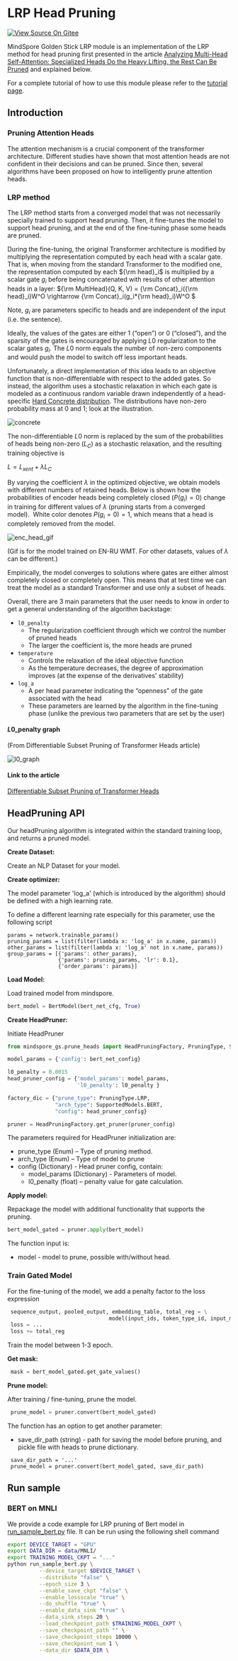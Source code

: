# LRP Head Pruning

[![View Source On Gitee](https://mindspore-website.obs.cn-north-4.myhuaweicloud.com/website-images/master/resource/_static/logo_source_en.svg)](https://gitee.com/mindspore/docs/blob/master/docs/golden_stick/docs/source_en/pruner/lrp.md)

MindSpore Golden Stick LRP module is an implementation of the LRP method for head pruning first presented in the article
[Analyzing Multi-Head Self-Attention: Specialized Heads Do the Heavy Lifting, the Rest Can Be Pruned](https://www.aclweb.org/anthology/P19-1580) and explained below.

For a complete tutorial of how to use this module please refer to the [tutorial page](lrp_tutorial.md).

## Introduction

### Pruning Attention Heads

The attention mechanism is a crucial component of the transformer architecture.
Different studies have shown that most attention heads are not confident in their decisions and can be pruned.
Since then, several algorithms have been proposed on how to intelligently prune attention heads.

### LRP method

The LRP method starts from a converged model that was not necessarily specially trained to support head pruning.
Then, it fine-tunes the model to support head pruning, and at the end of the fine-tuning phase some heads are pruned.

During the fine-tuning, the original Transformer architecture is modified by multiplying the representation computed by each head with a scalar gate.
That is, when moving from the standard Transformer to the modified one, the representation computed by each ${\rm head}_i$ is multiplied by a scalar gate $g_i$ before being concatenated with results of other attention heads in a layer:
${\rm MultiHead}(Q, K, V) = {\rm Concat}_i({\rm head}_i)W^O \rightarrow {\rm Concat}_i(g_i*{\rm head}_i)W^O $

Note, $g_i$ are parameters specific to heads and are independent of the input (i.e. the sentence).

Ideally, the values of the gates are either 1 (“open”) or 0 (“closed”), and the sparsity of the gates is encouraged by applying $L0$ regularization to the scalar gates $g_i$.
The $L0$ norm equals the number of non-zero components and would push the model to switch off less important heads.

Unfortunately, a direct implementation of this idea leads to an objective function that is non-differentiable with respect to the added gates.
So instead, the algorithm uses a stochastic relaxation in which each gate is modeled as a continuous random variable drawn independently of a head-specific
[Hard Concrete distribution](https://openreview.net/pdf?id=H1Y8hhg0b). The distributions have non-zero probability mass at 0 and 1; look at the illustration.

![concrete](../images/concrete_crop.gif)

The non-differentiable $L0$ norm is replaced by the sum of the probabilities of heads being non-zero ($L_C$) as a stochastic relaxation,
and the resulting training objective is

$L = L_{xent} + \lambda L_C$

By varying the coefficient $\lambda$ in the optimized objective, we obtain models with different numbers of retained heads. Below is shown how the probabilities of encoder heads being completely closed $(P(g_i)=0)$ change in training for different values of $\lambda$ (pruning starts from a converged model). 
White color denotes $P(g_i=0) = 1$, which means that a head is completely removed from the model.

![enc_head_gif](../images/enc_head_gif_delay7-min.gif)

(Gif is for the model trained on EN-RU WMT. For other datasets, values of $\lambda$ can be different.)

Empirically, the model converges to solutions where gates are either almost completely closed or completely open.
This means that at test time we can treat the model as a standard Transformer and use only a subset of heads.

Overall, there are 3 main parameters that the user needs to know in order to get a general understanding of the algorithm backstage:

* ```l0_penalty```
    * The regularization coefficient through which we control the number of pruned heads
    * The larger the coefficient is, the more heads are pruned
* ```temperature```
    * Controls the relaxation of the ideal objective function
    * As the temperature decreases, the degree of approximation improves (at the expense of the derivatives' stability)
* ```log_a```
    * A per head parameter indicating the “openness” of the gate associated with the head
    * These parameters are learned by the algorithm in the fine-tuning phase (unlike the previous two parameters that are set by the user)

#### $L$0_penalty graph

(From Differentiable Subset Pruning of Transformer Heads article)

![l0_graph](../images/l0_graph.png)

#### Link to the article

[Differentiable Subset Pruning of Transformer Heads](https://arxiv.org/abs/2108.04657)

## HeadPruning API

Our headPruning algorithm is integrated within the standard training loop,
and returns a pruned model.

__Create Dataset:__

Create an NLP Dataset for your model.

__Create optimizer:__

The model parameter 'log_a' (which is introduced by the algorithm) should be defined with a high learning rate.

To define a different learning rate especially for this parameter, use the following script

```text
params = network.trainable_params()
pruning_params = list(filter(lambda x: 'log_a' in x.name, params))
other_params = list(filter(lambda x: 'log_a' not in x.name, params))
group_params = [{'params': other_params},
                {'params': pruning_params, 'lr': 0.1},
                {'order_params': params}]
```

__Load Model:__

Load trained model from mindspore.

```python
bert_model = BertModel(bert_net_cfg, True)
```

__Create HeadPruner:__

Initiate HeadPruner

```python
from mindspore_gs.prune_heads import HeadPruningFactory, PruningType, SupportedModels

model_params = {'config': bert_net_config}

l0_penalty = 0.0015
head_pruner_config = {'model_params': model_params,
                      'l0_penalty': l0_penalty }

factory_dic = {"prune_type": PruningType.LRP,
               "arch_type": SupportedModels.BERT,
               "config": head_pruner_config}

pruner = HeadPruningFactory.get_pruner(pruner_config)
```

The parameters required for HeadPruner initialization are:

* prune_type (Enum) – Type of pruning method.
* arch_type (Enum) – Type of model to prune
* config (Dictionary) - Head pruner config, contain:
    * model_params (Dictionary) - Parameters of model.
    * l0_penalty (float) – penalty value for gate calculation.

__Apply model:__

Repackage the model with additional functionality that supports the pruning.

```python
bert_model_gated = pruner.apply(bert_model)
```

The function input is:

* model - model to prune, possible with/without head.

### Train Gated Model

For the fine-tuning of the model, we add a penalty factor to the loss expression

```python
 sequence_output, pooled_output, embedding_table, total_reg = \
                                model(input_ids, token_type_id, input_mask)
 loss = ...
 loss += total_reg
```

Train the model between 1-3 epoch.

__Get mask:__

```python
 mask = bert_model_gated.get_gate_values()
```

__Prune model:__

After training / fine-tuning, prune the model.

```python
 prune_model = pruner.convert(bert_model_gated)
```

The function has an option to get another parameter:

* save_dir_path (string) - path for saving the model before pruning, and pickle file with heads to prune dictionary.

```text
 save_dir_path = '...'
 prune_model = pruner.convert(bert_model_gated, save_dir_path)
```

## Run sample

### BERT on MNLI

We provide a code example for LRP pruning of Bert model in [run_sample_bert.py](https://gitee.com/mindspore/golden-stick/tree/master/mindspore_gs/pruner/heads/lrp/bert/samples/run_sample_bert.py) file. It can be run using the following shell command

```bash
export DEVICE_TARGET = "GPU"
export DATA_DIR = data/MNLI/
export TRAINING_MODEL_CKPT = "..."
python run_sample_bert.py \
          --device_target $DEVICE_TARGET \
          --distribute "false" \
          --epoch_size 3 \
          --enable_save_ckpt "false" \
          --enable_lossscale "true" \
          --do_shuffle "true" \
          --enable_data_sink "true" \
          --data_sink_steps 20 \
          --load_checkpoint_path $TRAINING_MODEL_CKPT \
          --save_checkpoint_path "" \
          --save_checkpoint_steps 10000 \
          --save_checkpoint_num 1 \
          --data_dir $DATA_DIR \
```
